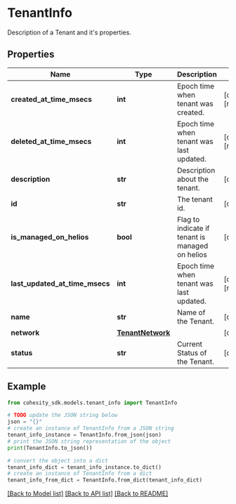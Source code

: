 # TenantInfo

Description of a Tenant and it's properties.

## Properties

Name | Type | Description | Notes
------------ | ------------- | ------------- | -------------
**created_at_time_msecs** | **int** | Epoch time when tenant was created. | [optional] [readonly] 
**deleted_at_time_msecs** | **int** | Epoch time when tenant was last updated. | [optional] [readonly] 
**description** | **str** | Description about the tenant. | [optional] 
**id** | **str** | The tenant id. | [optional] 
**is_managed_on_helios** | **bool** | Flag to indicate if tenant is managed on helios | [optional] 
**last_updated_at_time_msecs** | **int** | Epoch time when tenant was last updated. | [optional] [readonly] 
**name** | **str** | Name of the Tenant. | [optional] 
**network** | [**TenantNetwork**](TenantNetwork.md) |  | [optional] 
**status** | **str** | Current Status of the Tenant. | [optional] 

## Example

```python
from cohesity_sdk.models.tenant_info import TenantInfo

# TODO update the JSON string below
json = "{}"
# create an instance of TenantInfo from a JSON string
tenant_info_instance = TenantInfo.from_json(json)
# print the JSON string representation of the object
print(TenantInfo.to_json())

# convert the object into a dict
tenant_info_dict = tenant_info_instance.to_dict()
# create an instance of TenantInfo from a dict
tenant_info_from_dict = TenantInfo.from_dict(tenant_info_dict)
```
[[Back to Model list]](../README.md#documentation-for-models) [[Back to API list]](../README.md#documentation-for-api-endpoints) [[Back to README]](../README.md)


